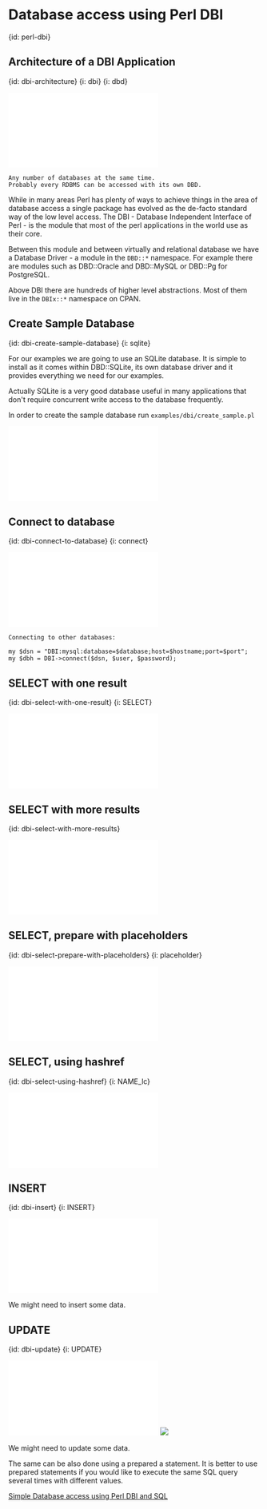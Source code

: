 # Database access using Perl DBI
{id: perl-dbi}


## Architecture of a DBI Application
{id: dbi-architecture}
{i: dbi}
{i: dbd}

![](examples/dbi/architecture.txt)

```
Any number of databases at the same time.
Probably every RDBMS can be accessed with its own DBD.
```

While in many areas Perl has plenty of ways to achieve things in the area of database
access a single package has evolved as the de-facto standard way of the low level access.
The DBI - Database Independent Interface of Perl - is the module that most of the perl
applications in the world use as their core.

Between this module and between virtually and relational database we have a Database Driver -
a module in the `DBD::*` namespace. For example there are modules such as DBD::Oracle and DBD::MySQL
or DBD::Pg for PostgreSQL.

Above DBI there are hundreds of higher level abstractions. Most of them live in the `DBIx::*`
namespace on CPAN.


## Create Sample Database
{id: dbi-create-sample-database}
{i: sqlite}


For our examples we are going to use an SQLite database. It is simple to install
as it comes within DBD::SQLite, its own database driver and it provides everything
we need for our examples.

Actually SQLite is a very good database useful in many applications that don't
require concurrent write access to the database frequently.

In order to create the sample database run `examples/dbi/create_sample.pl`

![](examples/dbi/sample.sql)


## Connect to database
{id: dbi-connect-to-database}
{i: connect}

![](examples/dbi/connect.pl)

```
Connecting to other databases:

my $dsn = "DBI:mysql:database=$database;host=$hostname;port=$port";
my $dbh = DBI->connect($dsn, $user, $password);

```


## SELECT with one result
{id: dbi-select-with-one-result}
{i: SELECT}

![](examples/dbi/select.pl)


## SELECT with more results
{id: dbi-select-with-more-results}

![](examples/dbi/select_name.pl)


## SELECT, prepare with placeholders
{id: dbi-select-prepare-with-placeholders}
{i: placeholder}

![](examples/dbi/select_with_placeholders.pl)


## SELECT, using hashref
{id: dbi-select-using-hashref}
{i: NAME_lc}

![](examples/dbi/select_hashref.pl)


## INSERT
{id: dbi-insert}
{i: INSERT}

![](examples/dbi/insert.pl)

We might need to insert some data.


## UPDATE
{id: dbi-update}
{i: UPDATE}

![](examples/dbi/update.pl)
![](examples/dbi/update.out)

We might need to update some data.

The same can be also done using a prepared a statement. It is better to use prepared
statements if you would like to execute the same SQL query several times with different
values.

[Simple Database access using Perl DBI and SQL](https://perlmaven.com/simple-database-access-using-perl-dbi-and-sql)

